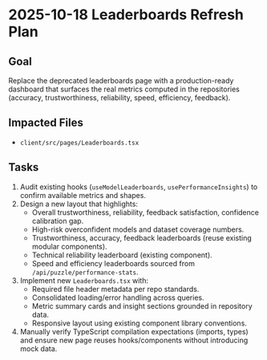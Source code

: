# 2025-10-18 Leaderboards Refresh Plan

## Goal
Replace the deprecated leaderboards page with a production-ready dashboard that surfaces the real metrics computed in the repositories (accuracy, trustworthiness, reliability, speed, efficiency, feedback).

## Impacted Files
- `client/src/pages/Leaderboards.tsx`

## Tasks
1. Audit existing hooks (`useModelLeaderboards`, `usePerformanceInsights`) to confirm available metrics and shapes.
2. Design a new layout that highlights:
   - Overall trustworthiness, reliability, feedback satisfaction, confidence calibration gap.
   - High-risk overconfident models and dataset coverage numbers.
   - Trustworthiness, accuracy, feedback leaderboards (reuse existing modular components).
   - Technical reliability leaderboard (existing component).
   - Speed and efficiency leaderboards sourced from `/api/puzzle/performance-stats`.
3. Implement new `Leaderboards.tsx` with:
   - Required file header metadata per repo standards.
   - Consolidated loading/error handling across queries.
   - Metric summary cards and insight sections grounded in repository data.
   - Responsive layout using existing component library conventions.
4. Manually verify TypeScript compilation expectations (imports, types) and ensure new page reuses hooks/components without introducing mock data.
